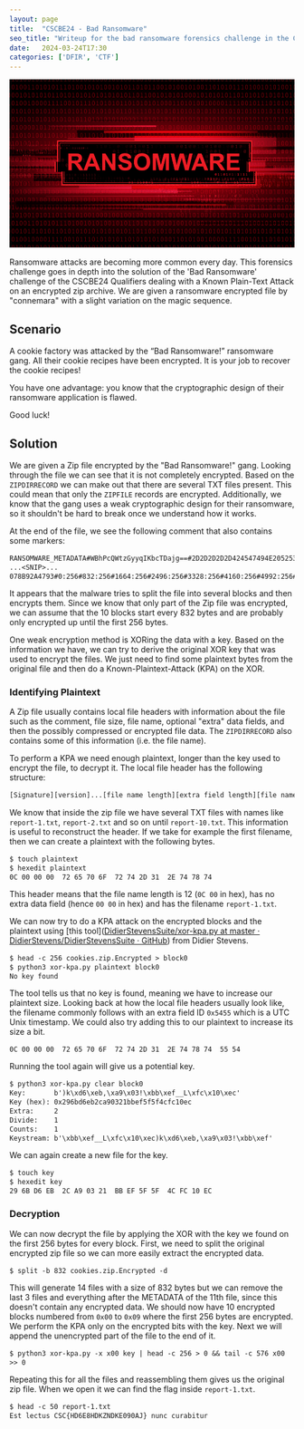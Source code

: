 ```yaml
---
layout: page
title:  "CSCBE24 - Bad Ransomware"
seo_title: "Writeup for the bad ransomware forensics challenge in the Cyber Security Challenge Belgium 24 Qualifiers"
date:   2024-03-24T17:30
categories: ['DFIR', 'CTF']
---
```


![](/assets/images/headers/ransomware.png)

Ransomware attacks are becoming more common every day. This forensics challenge goes in depth into the solution of the 'Bad Ransomware' challenge of the CSCBE24 Qualifiers dealing with a Known Plain-Text Attack on an encrypted zip archive. We are given a ransomware encrypted file by "connemara" with a slight variation on the magic sequence.

## Scenario

A cookie factory was attacked by the “Bad Ransomware!” ransomware gang.
All their cookie recipes have been encrypted.
It is your job to recover the cookie recipes!

You have one advantage: you know that the cryptographic design of their ransomware application is flawed.

Good luck!

## Solution

We are given a Zip file encrypted by the "Bad Ransomware!" gang. Looking through the file we can see that it is not completely encrypted. Based on the `ZIPDIRRECORD` we can make out that there are several TXT files present. This could mean that only the `ZIPFILE` records are encrypted. Additionally, we know that the gang uses a weak cryptographic design for their ransomware, so it shouldn't be hard to break once we understand how it works.

At the end of the file, we see the following comment that also contains some markers:

```
RANSOMWARE_METADATA#WBhPcQWtzGyyqIKbcTDajg==#2D2D2D2D2D424547494E20525341205055424C4943204B45592D
...<SNIP>...
078B92A4793#0:256#832:256#1664:256#2496:256#3328:256#4160:256#4992:256#5824:256#6656:256#7488:256
```

It appears that the malware tries to split the file into several blocks and then encrypts them. Since we know that only part of the Zip file was encrypted, we can assume that the 10 blocks start every 832 bytes and are probably only encrypted up until the first 256 bytes.

One weak encryption method is XORing the data with a key. Based on the information we have, we can try to derive the original XOR key that was used to encrypt the files. We just need to find some plaintext bytes from the original file and then do a Known-Plaintext-Attack (KPA) on the XOR.

### Identifying Plaintext

A Zip file usually contains local file headers with information about the file such as the comment, file size, file name, optional "extra" data fields, and then the possibly compressed or encrypted file data. The `ZIPDIRRECORD` also contains some of this information (i.e. the file name).

To perform a KPA we need enough plaintext, longer than the key used to encrypt the file, to decrypt it. The local file header has the following structure:

```bash
[Signature][version]...[file name length][extra field length][file name]...
```

We know that inside the zip file we have several TXT files with names like `report-1.txt`, `report-2.txt` and so on until `report-10.txt`. This information is useful to reconstruct the header. If we take for example the first filename, then we can create a plaintext with the following bytes.

```console
$ touch plaintext
$ hexedit plaintext
0C 00 00 00  72 65 70 6F  72 74 2D 31  2E 74 78 74
```

This header means that the file name length is 12 (`0C 00` in hex), has no extra data field (hence `00 00` in hex) and has the filename `report-1.txt`.

We can now try to do a KPA attack on the encrypted blocks and the plaintext using [this tool]([DidierStevensSuite/xor-kpa.py at master · DidierStevens/DidierStevensSuite · GitHub](https://github.com/DidierStevens/DidierStevensSuite/blob/master/xor-kpa.py)) from Didier Stevens.

```console
$ head -c 256 cookies.zip.Encrypted > block0
$ python3 xor-kpa.py plaintext block0
No key found
```

The tool tells us that no key is found, meaning we have to increase our plaintext size. Looking back at how the local file headers usually look like, the filename commonly follows with an extra field ID `0x5455` which is a UTC Unix timestamp. We could also try adding this to our plaintext to increase its size a bit.

```console
0C 00 00 00  72 65 70 6F  72 74 2D 31  2E 74 78 74  55 54
```

Running the tool again will give us a potential key.

```console
$ python3 xor-kpa.py clear block0 
Key:       b')k\xd6\xeb,\xa9\x03!\xbb\xef__L\xfc\x10\xec'
Key (hex): 0x296bd6eb2ca90321bbef5f5f4cfc10ec
Extra:     2
Divide:    1
Counts:    1
Keystream: b'\xbb\xef__L\xfc\x10\xec)k\xd6\xeb,\xa9\x03!\xbb\xef'
```

We can again create a new file for the key.

```console
$ touch key
$ hexedit key
29 6B D6 EB  2C A9 03 21  BB EF 5F 5F  4C FC 10 EC
```

### Decryption

We can now decrypt the file by applying the XOR with the key we found on the first 256 bytes for every block. First, we need to split the original encrypted zip file so we can more easily extract the encrypted data.

```console
$ split -b 832 cookies.zip.Encrypted -d
```

This will generate 14 files with a size of 832 bytes but we can remove the last 3 files and everything after the METADATA of the 11th file, since this doesn't contain any encrypted data. We should now have 10 encrypted blocks numbered from `0x00` to `0x09` where the first 256 bytes are encrypted. We perform the KPA only on the encrypted bits with the key. Next we will append the unencrypted part of the file to the end of it.

```console
$ python3 xor-kpa.py -x x00 key | head -c 256 > 0 && tail -c 576 x00 >> 0
```

Repeating this for all the files and reassembling them gives us the original zip file. When we open it we can find the flag inside `report-1.txt`. 

```console
$ head -c 50 report-1.txt
Est lectus CSC{HD6E8HDKZNDKE090AJ} nunc curabitur 
```
